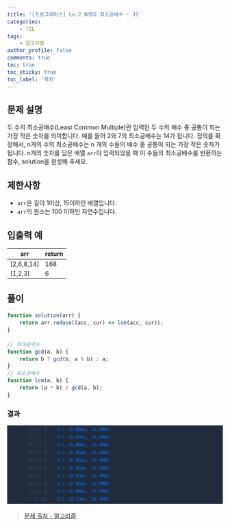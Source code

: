 ```yaml
---
title: '[프로그래머스] Lv.2 N개의 최소공배수 - JS'
categories:
    - TIL
tags:
    - 알고리즘
author_profile: false
comments: true
toc: true
toc_sticky: true
toc_label: '목차'
---
```


## 문제 설명

두 수의 최소공배수(Least Common Multiple)란 입력된 두 수의 배수 중 공통이 되는 가장 작은 숫자를 의미합니다. 예를 들어 2와 7의 최소공배수는 14가 됩니다. 정의를 확장해서, n개의 수의 최소공배수는 n 개의 수들의 배수 중 공통이 되는 가장 작은 숫자가 됩니다. n개의 숫자를 담은 배열 `arr`이 입력되었을 때 이 수들의 최소공배수를 반환하는 함수, solution을 완성해 주세요.

## 제한사항

-   `arr`은 길이 1이상, 15이하인 배열입니다.
-   `arr`의 원소는 100 이하인 자연수입니다.

## 입출력 예

| arr        | return |
| ---------- | ------ |
| [2,6,8,14] | 168    |
| [1,2,3]    | 6      |

## 풀이

```javascript
function solution(arr) {
    return arr.reduce((acc, cur) => lcm(acc, cur));
}

// 최대공약수
function gcd(a, b) {
    return b ? gcd(b, a % b) : a;
}
// 최소공배수
function lcm(a, b) {
    return (a * b) / gcd(a, b);
}
```

### 결과

![result1](/assets/images/2023/10/10/algorithm-92-result1.png)

> [문제 출처 - 알고리즘](https://school.programmers.co.kr/learn/courses/30/lessons/12953)
